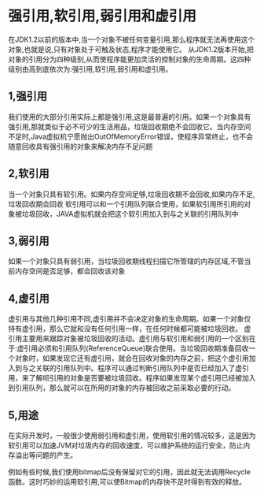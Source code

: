 # 强引用,软引用,弱引用和虚引用

在JDK1.2以前的版本中,当一个对象不被任何变量引用,那么程序就无法再使用这个对象,也就是说,只有对象处于可触及状态,程序才能使用它。
从JDK1.2版本开始,把对象的引用分为四种级别,从而使程序能更加灵活的控制对象的生命周期。这四种级别由高到底依次为:强引用,软引用,弱引用和虚引用。

## 1,强引用

我们使用的大部分引用实际上都是强引用,这是最普遍的引用。如果一个对象具有强引用,那就类似于必不可少的生活用品，垃圾回收期绝不会回收它。当内存空间不足时,Java虚拟机宁愿抛出OutOfMemoryError错误，使程序异常终止，也不会随意回收具有强引用的对象来解决内存不足问题

## 2,软引用

当一个对象只具有软引用。如果内存空间足够,垃圾回收期不会回收,如果内存不足,垃圾回收期会回收
软引用可以和一个引用队列联合使用，如果软引用所引用的对象被垃圾回收，JAVA虚拟机就会把这个软引用加入到与之关联的引用队列中

## 3,弱引用

如果一个对象只具有弱引用，当垃圾回收期线程扫描它所管辖的内存区域,不管当前内存空间是否足够，都会回收该对象

## 4,虚引用

虚引用与其他几种引用不同,虚引用并不会决定对象的生命周期。如果一个对象仅持有虚引用，那么它就和没有任何引用一样，在任何时候都可能被垃圾回收。
虚引用主要用来跟踪对象被垃圾回收的活动。虚引用与软引用和弱引用的一个区别在于:虚引用必须和引用队列(ReferenceQueue)联合使用。当垃圾回收期准备回收一个对象时，如果发现它还有虚引用，就会在回收对象的内存之前，把这个虚引用加入到与之关联的引用队列中。程序可以通过判断引用队列中是否已经加入了虚引用，来了解呗引用的对象是否要被垃圾回收。程序如果发现某个虚引用已经被加入到引用队列，那么就可以在所用的对象的内存被回收之前采取必要的行动。

## 5,用途

在实际开发时，一般很少使用弱引用和虚引用，使用软引用的情况较多，这是因为软引用可以加速JVM对垃圾内存的回收速度，可以维护系统的运行安全，防止内存溢出等问题的产生。  

例如有些时候,我们使用bitmap后没有保留对它的引用，因此就无法调用Recycle函数。这时巧妙的运用软引用,可以使Bitmap的内存快不足时得到有效的释放。